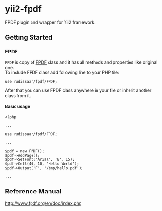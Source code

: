 # yii2-fpdf

FPDF plugin and wrapper for Yii2 framework.

## Getting Started

### FPDF

`FPDF` is copy of [FPDF](http://www.fpdf.org/) class and it has all methods and properties like original one.  
To include FPDF class add following line to your PHP file:

`use rudissaar/fpdf/FPDF;`

After that you can use FPDF class anywhere in your file or inherit another class from it.

#### Basic usage
```
<?php

...

use rudissaar/fpdf/FPDF;

...

$pdf = new FPDF();
$pdf->AddPage();
$pdf->SetFont('Arial', 'B', 15);
$pdf->Cell(40, 10, 'Hello World');
$pdf->Output('F', '/tmp/hello.pdf');

...
```

## Reference Manual

http://www.fpdf.org/en/doc/index.php
